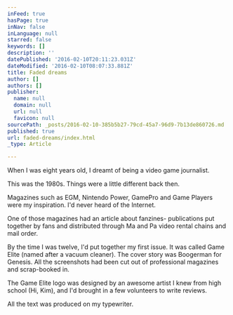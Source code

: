```yaml
---
inFeed: true
hasPage: true
inNav: false
inLanguage: null
starred: false
keywords: []
description: ''
datePublished: '2016-02-10T20:11:23.031Z'
dateModified: '2016-02-10T08:07:33.881Z'
title: Faded dreams
author: []
authors: []
publisher:
  name: null
  domain: null
  url: null
  favicon: null
sourcePath: _posts/2016-02-10-385b5b27-79cd-45a7-96d9-7b13de860726.md
published: true
url: faded-dreams/index.html
_type: Article

---
```

When I was eight years old, I dreamt of being a video game journalist.

This was the 1980s. Things were a little different back then. 

Magazines such as EGM, Nintendo Power, GamePro and Game Players were my inspiration. I'd never heard of the Internet.

One of those magazines had an article about fanzines- publications put together by fans and distributed through Ma and Pa video rental chains and mail order. 

By the time I was twelve, I'd put together my first issue. It was called Game Elite (named after a vacuum cleaner). The cover story was Boogerman for Genesis. All the screenshots had been cut out of professional magazines and scrap-booked in.

The Game Elite logo was designed by an awesome artist I knew from high school (Hi, Kim), and I'd brought in a few volunteers to write reviews.

All the text was produced on my typewriter.
